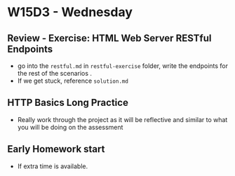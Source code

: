 # W15D3 - Wednesday


## Review - Exercise: HTML Web Server RESTful Endpoints
- go into the `restful.md` in `restful-exercise` folder, write the endpoints for the rest of the scenarios . 
- If we get stuck, reference `solution.md`

## HTTP Basics Long Practice
- Really work through the project as it will be reflective and similar to what you will be doing on the assessment

## Early Homework start
- If extra time is available.